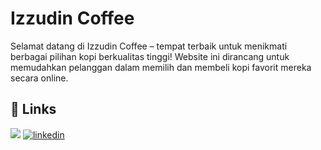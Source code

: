 
# Izzudin Coffee

Selamat datang di Izzudin Coffee – tempat terbaik untuk menikmati berbagai pilihan kopi berkualitas tinggi! Website ini dirancang untuk memudahkan pelanggan dalam memilih dan membeli kopi favorit mereka secara online.


## 🔗 Links
[![](https://img.shields.io/badge/my_portfolio-000?style=for-the-badge&logo=ko-fi&logoColor=white)](https://sandysan1234.github.io/izzudin-coffee/)
[![linkedin](https://img.shields.io/badge/linkedin-0A66C2?style=for-the-badge&logo=linkedin&logoColor=white)](www.linkedin.com/in/rizky-rahmahdian-sandy)


